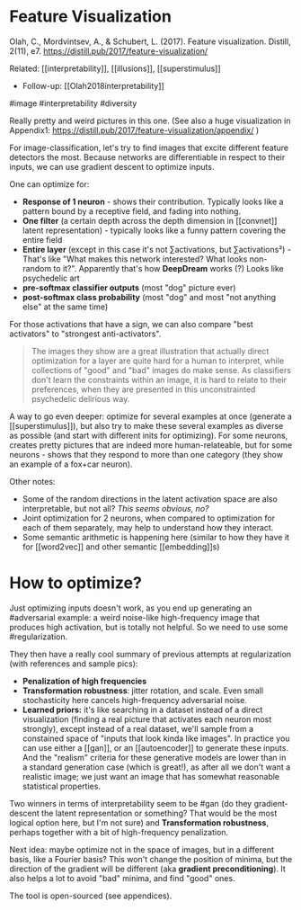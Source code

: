 # Feature Visualization

Olah, C., Mordvintsev, A., & Schubert, L. (2017). Feature visualization. Distill, 2(11), e7.
https://distill.pub/2017/feature-visualization/

Related: [[interpretability]], [[illusions]], [[superstimulus]]
* Follow-up: [[Olah2018interpretability]]

#image #interpretability #diversity


Really pretty and weird pictures in this one.
(See also a huge visualization in Appendix1: https://distill.pub/2017/feature-visualization/appendix/ )

For image-classification, let's try to find images that excite different feature detectors the most. Because networks are differentiable in respect to their inputs, we can use gradient descent to optimize inputs.

One can optimize for:
* **Response of 1 neuron** - shows their contribution. Typically looks like a pattern bound by a receptive field, and fading into nothing.
* **One filter** (a certain depth across the depth dimension in [[convnet]] latent representation) - typically looks like a funny pattern covering the entire field
* **Entire layer** (except in this case it's not ∑activations, but ∑activations²) - That's like "What makes this network interested? What looks non-random to it?". Apparently that's how **DeepDream** works (?) Looks like psychedelic art
* **pre-softmax classifier outputs** (most "dog" picture ever)
* **post-softmax class probability** (most "dog" and most "not anything else" at the same time)

For those activations that have a sign, we can also compare "best activators" to "strongest anti-activators".

> The images they show are a great illustration that actually direct optimization for a layer are quite hard for a human to interpret, while collections of "good" and "bad" images do make sense. As classifiers don't learn the constraints within an image, it is hard to relate to their preferences, when they are presented in this unconstrainted psychedelic delirious way.

A way to go even deeper: optimize for several examples at once (generate a [[superstimulus]]), but also try to make these several examples as diverse as possible (and start with different inits for optimizing). For some neurons, creates pretty pictures that are indeed more human-relateable, but for some neurons - shows that they respond to more than one category (they show an example of a fox+car neuron).

Other notes:
* Some of the random directions in the latent activation space are also interpretable, but not all? _This seems obvious, no?_
* Joint optimization for 2 neurons, when compared to optimization for each of them separately, may help to understand how they interact.
* Some semantic arithmetic is happening here (similar to how they have it for [[word2vec]] and other semantic [[embedding]]s)

# How to optimize?

Just optimizing inputs doesn't work, as you end up generating an #adversarial example: a weird noise-like high-frequency image that produces high activation, but is totally not helpful. So we need to use some #regularization. 

They then have a really cool summary of previous attempts at regularization (with references and sample pics):
* **Penalization of high frequencies**
* **Transformation robustness**: jitter rotation, and scale. Even small stochasticity here cancels high-frequency adversarial noise.
* **Learned priors:** it's like searching in a dataset instead of a direct visualization (finding a real picture that activates each neuron most strongly), except instead of a real dataset, we'll sample from a constained space of "inputs that look kinda like images". In practice you can use either a [[gan]], or an [[autoencoder]] to generate these inputs. And the "realism" criteria for these generative models are lower than in a standard generation case (which is great!), as after all we don't want a realistic image; we just want an image that has somewhat reasonable statistical properties.

Two winners in terms of interpretability seem to be #gan (do they gradient-descent the latent representation or something? That would be the most logical option here, but I'm not sure) and **Transformation robustness**, perhaps together with a bit of high-frequency penalization.

Next idea: maybe optimize not in the space of images, but in a different basis, like a Fourier basis? This won't change the position of minima, but the direction of the gradient will be different (aka **gradient preconditioning**). It also helps a lot to avoid "bad" minima, and find "good" ones.

The tool is open-sourced (see appendices).